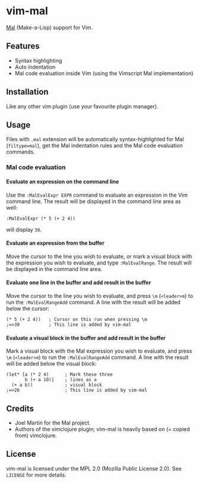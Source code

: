 # vim-mal

[Mal](https://github.com/kanaka/mal) (Make-a-Lisp) support for Vim.


## Features

* Syntax highlighting
* Auto indentation
* Mal code evaluation inside Vim (using the Vimscript Mal implementation)


## Installation

Like any other vim plugin (use your favourite plugin manager).


## Usage

Files with `.mal` extension will be automatically syntax-highlighted for Mal
(`filtype=mal`), get the Mal indentation rules and the Mal code evaluation
commands.


### Mal code evaluation

#### Evaluate an expression on the command line

Use the `:MalEvalExpr EXPR` command to evaluate an expression in the Vim
command line.  The result will be displayed in the command line area as well:

    :MalEvalExpr (* 5 (+ 2 4))

will display `30`.


#### Evaluate an expression from the buffer

Move the cursor to the line you wish to evaluate, or mark a visual block with
the expression you wish to evaluate, and type `:MalEvalRange`.  The result will
be displayed in the command line area.


#### Evaluate one line in the buffer and add result in the buffer

Move the cursor to the line you wish to evaluate, and press `\m` (`<leader>m`)
to run the `:MalEvalRangeAdd` command.  A line with the result will be added
below the cursor:

    (* 5 (+ 2 4))   ; Cursor on this run when pressing \m
    ;=>30           ; This line is added by vim-mal


#### Evaluate a visual block in the buffer and add result in the buffer

Mark a visual block with the Mal expression you wish to evaluate, and press
`\m` (`<leader>m`) to run the `:MalEvalRangeAdd` command.  A line with the
result will be added below the visual block:

    (let* [a (* 2 4)      ; Mark these three
           b (+ a 10)]    ; lines as a
      (+ a b))            ; visual block
    ;=>26                 ; This line is added by vim-mal


## Credits

* Joel Martin for the Mal project.
* Authors of the vimclojure plugin; vim-mal is heavily based on (= copied from)
  vimclojure.


## License

vim-mal is licensed under the MPL 2.0 (Mozilla Public License 2.0). See
`LICENSE` for more details.

